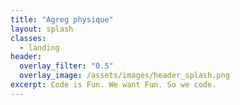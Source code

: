 ```yaml
---
title: "Agreg physique"
layout: splash
classes:
  - landing
header:
  overlay_filter: "0.5"
  overlay_image: /assets/images/header_splash.png
excerpt: Code is Fun. We want Fun. So we code.
---
```


# 
